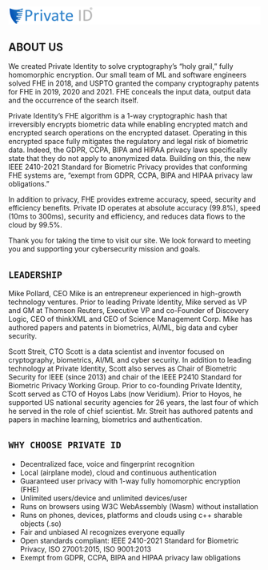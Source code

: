 [![logo-name](https://github.com/openinfer/PrivateIdentity/blob/master/images/PrivateID%20Logo%20Wide.png)](https://www.private.id/)

## ABOUT US
We created Private Identity to solve cryptography’s “holy grail,” fully homomorphic encryption. Our small team of ML and software engineers solved FHE in 2018, and USPTO granted the company cryptography patents for FHE in 2019, 2020 and 2021. FHE conceals the input data, output data and the occurrence of the search itself.

Private Identity’s FHE algorithm is a 1-way cryptographic hash that irreversibly encrypts biometric data while enabling encrypted match and encrypted search operations on the encrypted dataset. Operating in this encrypted space fully mitigates the regulatory and legal risk of biometric data. Indeed, the GDPR, CCPA, BIPA and HIPAA privacy laws specifically state that they do not apply to anonymized data. Building on this, the new IEEE 2410-2021 Standard for Biometric Privacy provides that conforming FHE systems are,  “exempt from GDPR, CCPA, BIPA and HIPAA privacy law obligations.”

In addition to privacy, FHE provides extreme accuracy, speed, security and efficiency benefits. Private ID operates at absolute accuracy (99.8%), speed (10ms to 300ms), security and efficiency, and reduces data flows to the cloud by 99.5%.

Thank you for taking the time to visit our site. We look forward to meeting you and supporting your cybersecurity mission and goals.

## `LEADERSHIP`
Mike Pollard, CEO 
Mike is an entrepreneur experienced in high-growth technology ventures. Prior to leading Private Identity, Mike served as VP and GM at Thomson Reuters, Executive VP and co-Founder of Discovery Logic, CEO of thinkXML and CEO of Science Management Corp. Mike has authored papers and patents in biometrics, AI/ML, big data and cyber security.

Scott Streit, CTO 
Scott is a data scientist and inventor focused on cryptography, biometrics, AI/ML and cyber security. In addition to leading technology at Private Identity, Scott also serves as Chair of Biometric Security for IEEE (since 2013) and chair of the IEEE P2410 Standard for Biometric Privacy Working Group. Prior to co-founding Private Identity, Scott served as CTO of Hoyos Labs (now Veridium). Prior to Hoyos, he supported US national security agencies for 26 years, the last four of which he served in the role of chief scientist. Mr. Streit has authored patents and papers in machine learning, biometrics and authentication.

## `WHY CHOOSE PRIVATE ID`

* Decentralized face, voice and fingerprint recognition 
* Local (airplane mode), cloud and continuous authentication 
* Guaranteed user privacy with 1-way fully homomorphic encryption (FHE) 
* Unlimited users/device and unlimited devices/user 
* Runs on browsers using W3C WebAssembly (Wasm) without installation
* Runs on phones, devices, platforms and clouds using c++ sharable objects (.so)
* Fair and unbiased AI recognizes everyone equally
* Open standards compliant: IEEE 2410-2021 Standard for Biometric Privacy, ISO 27001:2015, ISO 9001:2013
* Exempt from GDPR, CCPA, BIPA and HIPAA privacy law obligations 

